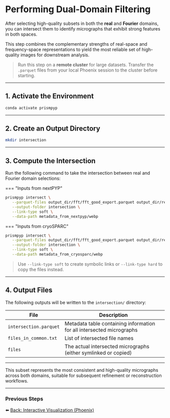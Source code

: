 # Performing Dual-Domain Filtering

After selecting high-quality subsets in both the **real** and **Fourier** domains, you can intersect them to identify micrographs that exhibit strong features in both spaces.

This step combines the complementary strengths of real-space and frequency-space representations to yield the most reliable set of high-quality images for downstream analysis.

> Run this step on a **remote cluster** for large datasets. Transfer the `.parquet` files from your local Phoenix session to the cluster before starting.

---

## 1. Activate the Environment

```bash
conda activate prismpyp
```

---

## 2. Create an Output Directory

```bash
mkdir intersection
```

---

## 3. Compute the Intersection

Run the following command to take the intersection between real and Fourier domain selections:

=== "Inputs from nextPYP"
```bash
prismpyp intersect \
   --parquet-files output_dir/fft/fft_good_export.parquet output_dir/real/real_good_export.parquet \
   --output-folder intersection \
   --link-type soft \
   --data-path metadata_from_nextpyp/webp
```

=== "Inputs from cryoSPARC"
```bash
prismpyp intersect \
   --parquet-files output_dir/fft/fft_good_export.parquet output_dir/real/real_good_export.parquet \
   --output-folder intersection \
   --link-type soft \
   --data-path metadata_from_cryosparc/webp
```

> Use `--link-type soft` to create symbolic links or `--link-type hard` to copy the files instead.

---

## 4. Output Files

The following outputs will be written to the `intersection/` directory:

| File | Description |
|------|--------------|
| `intersection.parquet` | Metadata table containing information for all intersected micrographs |
| `files_in_common.txt` | List of intersected file names |
| `files` | The actual intersected micrographs (either symlinked or copied) |

---

This subset represents the most consistent and high-quality micrographs across both domains, suitable for subsequent refinement or reconstruction workflows.

---

### Previous Steps
⬅️ [Back: Interactive Visualization (Phoenix)](phoenix.md)
